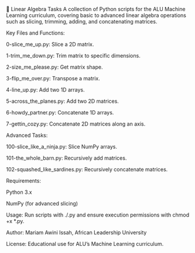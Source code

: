 🔢 Linear Algebra Tasks
A collection of Python scripts for the ALU Machine Learning curriculum, covering basic to advanced linear algebra operations such as slicing, trimming, adding, and concatenating matrices.

Key Files and Functions:

0-slice_me_up.py: Slice a 2D matrix.

1-trim_me_down.py: Trim matrix to specific dimensions.

2-size_me_please.py: Get matrix shape.

3-flip_me_over.py: Transpose a matrix.

4-line_up.py: Add two 1D arrays.

5-across_the_planes.py: Add two 2D matrices.

6-howdy_partner.py: Concatenate 1D arrays.

7-gettin_cozy.py: Concatenate 2D matrices along an axis.

Advanced Tasks:

100-slice_like_a_ninja.py: Slice NumPy arrays.

101-the_whole_barn.py: Recursively add matrices.

102-squashed_like_sardines.py: Recursively concatenate matrices.

Requirements:

Python 3.x

NumPy (for advanced slicing)

Usage:
Run scripts with ./<file>.py and ensure execution permissions with chmod +x *.py.

Author: Mariam Awini Issah, African Leadership University

License: Educational use for ALU’s Machine Learning curriculum.
